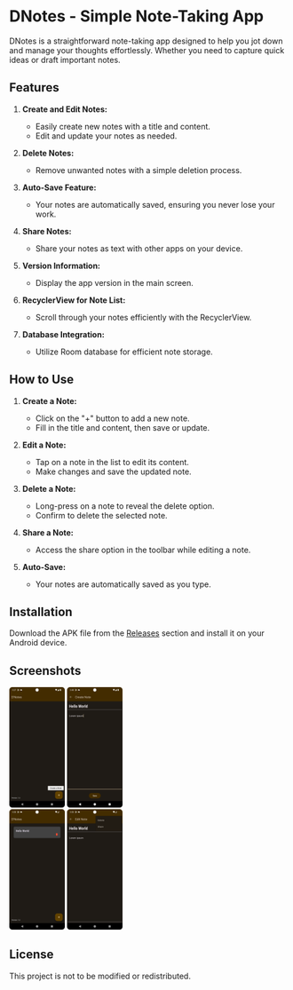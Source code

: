 # DNotes - Simple Note-Taking App

DNotes is a straightforward note-taking app designed to help you jot down and manage your thoughts effortlessly. Whether you need to capture quick ideas or draft important notes.

## Features

1. **Create and Edit Notes:**
   - Easily create new notes with a title and content.
   - Edit and update your notes as needed.

2. **Delete Notes:**
   - Remove unwanted notes with a simple deletion process.

3. **Auto-Save Feature:**
   - Your notes are automatically saved, ensuring you never lose your work.

4. **Share Notes:**
   - Share your notes as text with other apps on your device.

6. **Version Information:**
   - Display the app version in the main screen.

7. **RecyclerView for Note List:**
   - Scroll through your notes efficiently with the RecyclerView.

8. **Database Integration:**
   - Utilize Room database for efficient note storage.

## How to Use

1. **Create a Note:**
   - Click on the "+" button to add a new note.
   - Fill in the title and content, then save or update.

2. **Edit a Note:**
   - Tap on a note in the list to edit its content.
   - Make changes and save the updated note.

3. **Delete a Note:**
   - Long-press on a note to reveal the delete option.
   - Confirm to delete the selected note.

4. **Share a Note:**
   - Access the share option in the toolbar while editing a note.

5. **Auto-Save:**
   - Your notes are automatically saved as you type.

## Installation

Download the APK file from the [Releases](https://github.com/yourusername/dnotes/releases) section and install it on your Android device.

## Screenshots

<p float="left">
  <img src="screenshots/screenshot1.png" width="100" />
  <img src="screenshots/screenshot2.png" width="100" /> <br>
  <img src="screenshots/screenshot3.png" width="100" />
  <img src="screenshots/screenshot4.png" width="100" />
</p>

## License

This project is not to be modified or redistributed.

